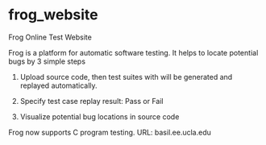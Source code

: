 # frog_website
Frog Online Test Website

Frog is a platform for automatic software testing. It helps to locate potential bugs by 3 simple steps

1. Upload source code, then test suites with will be generated and replayed automatically.

2. Specify test case replay result: Pass or Fail

3. Visualize potential bug locations in source code

Frog now supports C program testing.
URL: basil.ee.ucla.edu

